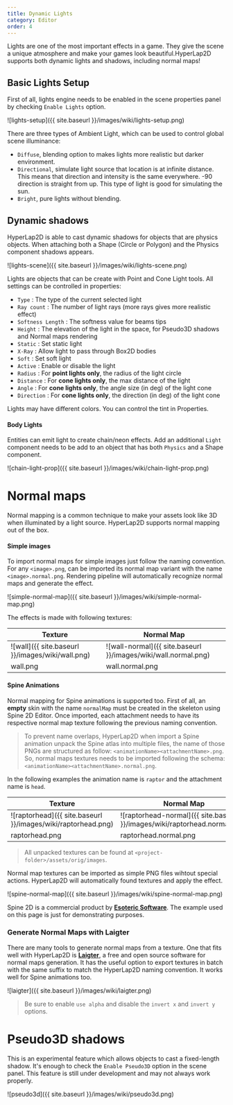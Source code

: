```yaml
---
title: Dynamic Lights
category: Editor
order: 4
---
```


Lights are one of the most important effects in a game. They give the scene a unique atmosphere and make your games look beautiful.HyperLap2D supports both dynamic lights and shadows, including normal maps!

## Basic Lights Setup

First of all, lights engine needs to be enabled in the scene properties panel by checking `Enable Lights` option.

![lights-setup]({{ site.baseurl }}/images/wiki/lights-setup.png)

There are three types of Ambient Light, which can be used to control global scene illuminance:

- `Diffuse`, blending option to makes lights more realistic but darker environment.
- `Directional`, simulate light source that location is at infinite distance. This means that direction and intensity is the same everywhere. -90 direction is straight from up. This type of light is good for simulating the sun.
- `Bright`, pure lights without blending.

## Dynamic shadows

HyperLap2D is able to cast dynamic shadows for objects that are physics objects. When attaching both a Shape (Circle or Polygon) and the Physics component shadows appears.

![lights-scene]({{ site.baseurl }}/images/wiki/lights-scene.png)

Lights are objects that can be create with Point and Cone Light tools. All settings can be controlled in properties:

- `Type` : The type of the current selected light
- `Ray count` : The number of light rays (more rays gives more realistic effect)
- `Softness Length` : The softness value for beams tips
- `Height` : The elevation of the light in the space, for Pseudo3D shadows and Normal maps rendering
- `Static` : Set static light
- `X-Ray` : Allow light to pass through Box2D bodies
- `Soft` : Set soft light
- `Active` : Enable or disable the light
- `Radius` : For **point lights only**, the radius of the light circle
- `Distance` : For **cone lights only**, the max distance of the light
- `Angle` :  For **cone lights only**, the angle size (in deg) of the light cone
- `Direction` :  For **cone lights only**, the direction (in deg) of the light cone

Lights may have different colors. You can control the tint in Properties.

#### Body Lights

Entities can emit light to create chain/neon effects. Add an additional `Light` component needs to be add to an object that has both `Physics` and a Shape component.

![chain-light-prop]({{ site.baseurl }}/images/wiki/chain-light-prop.png)


# Normal maps

Normal mapping is a common technique to make your assets look like 3D when illuminated by a light source. HyperLap2D supports normal mapping out of the box.

#### Simple images

To import normal maps for simple images just follow the naming convention. For any `<image>.png`, can be imported its normal map variant with the name `<image>.normal.png`. Rendering pipeline will automatically recognize normal maps and generate the effect.

![simple-normal-map]({{ site.baseurl }}/images/wiki/simple-normal-map.png)

The effects is made with following textures:

|   Texture                                           | Normal Map                                               |
| ------------------------------------------------------------------- | -------------------------------------------------------------- |
| ![wall]({{ site.baseurl }}/images/wiki/wall.png) | ![wall-normal]({{ site.baseurl }}/images/wiki/wall.normal.png) |
| wall.png | wall.normal.png |


#### Spine Animations

Normal mapping for Spine animations is supported too. First of all, an **empty** skin with the name `normalMap` must be created in the skeleton using Spine 2D Editor. Once imported, each attachment needs to have its respective normal map texture following the previous naming convention.

> To prevent name overlaps, HyperLap2D when import a Spine animation unpack the Spine atlas into multiple files, the name of those PNGs are structured as follow: `<animationName><attachmentName>.png`. So, normal maps textures needs to be imported following the schema: `<animationName><attachmentName>.normal.png`.

In the following examples the animation name is `raptor` and the attachment name is `head`.

|   Texture                                           | Normal Map                                               |
| ------------------------------------------------------------------- | -------------------------------------------------------------- |
| ![raptorhead]({{ site.baseurl }}/images/wiki/raptorhead.png) | ![raptorhead-normal]({{ site.baseurl }}/images/wiki/raptorhead.normal.png) |
| raptorhead.png | raptorhead.normal.png |

> All unpacked textures can be found at `<project-folder>/assets/orig/images`.

Normal map textures can be imported as simple PNG files wihtout special actions. HyperLap2D will automatically found textures and apply the effect.

![spine-normal-map]({{ site.baseurl }}/images/wiki/spine-normal-map.png)

Spine 2D is a commercial product by [**Esoteric Software**](http://it.esotericsoftware.com/). The example used on this page is just for demonstrating purposes.

### Generate Normal Maps with Laigter

There are many tools to generate normal maps from a texture. One that fits well with HyperLap2D is [**Laigter**](https://azagaya.itch.io/laigter), a free and open source software for normal maps generation. It has the useful option to export textures in batch with the same suffix to match the HyperLap2D naming convention. It works well for Spine animations too.

![laigter]({{ site.baseurl }}/images/wiki/laigter.png)

> Be sure to enable `use alpha` and disable the `invert x` and `invert y` options.

# Pseudo3D shadows

This is an experimental feature which allows objects to cast a fixed-length shadow. It's enough to check the `Enable Pseudo3D` option in the scene panel. This feature is still under development and may not always work properly.

![pseudo3d]({{ site.baseurl }}/images/wiki/pseudo3d.png)